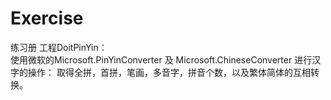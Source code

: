 # Exercise
练习册
工程DoitPinYin：    
    使用微软的Microsoft.PinYinConverter 及 Microsoft.ChineseConverter 进行汉字的操作：
    取得全拼，首拼，笔画，多音字，拼音个数，以及繁体简体的互相转换。
